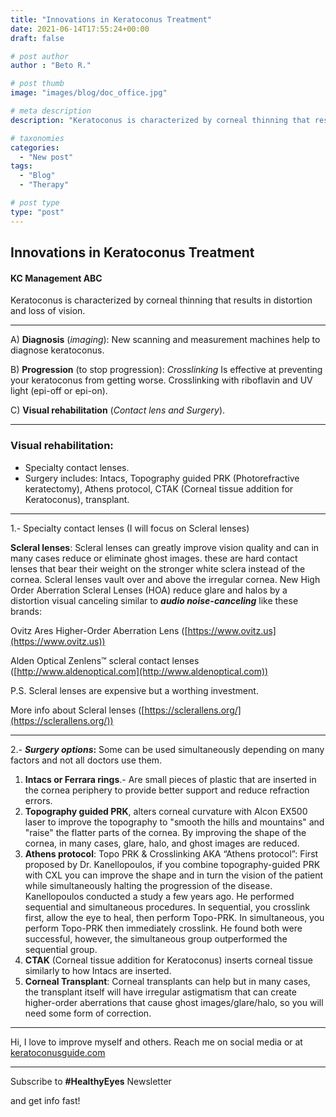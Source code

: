 ```yaml
---
title: "Innovations in Keratoconus Treatment"
date: 2021-06-14T17:55:24+00:00
draft: false

# post author
author : "Beto R."

# post thumb
image: "images/blog/doc_office.jpg"

# meta description
description: "Keratoconus is characterized by corneal thinning that results in distortion and loss of vision"

# taxonomies
categories: 
  - "New post"
tags:
  - "Blog"
  - "Therapy"

# post type
type: "post"
---
```

Innovations in Keratoconus Treatment
------------------------------------

#### KC Management ABC  


Keratoconus is characterized by corneal thinning that results in distortion and loss of vision.

* * *

A) **Diagnosis** (_imaging_): New scanning and measurement machines help to diagnose keratoconus.

B) **Progression** (to stop progression): _Crosslinking_ Is effective at preventing your keratoconus from getting worse. Crosslinking with riboflavin and UV light (epi-off or epi-on).

C) **Visual rehabilitation** (_Contact lens and Surgery_).

* * *

### **Visual rehabilitation:**

*   Specialty contact lenses.
*   Surgery includes: Intacs, Topography guided PRK (Photorefractive keratectomy), Athens protocol, CTAK (Corneal tissue addition for Keratoconus), transplant.

* * *

1.- Specialty contact lenses (I will focus on Scleral lenses)

**Scleral lenses**: Scleral lenses can greatly improve vision quality and can in many cases reduce or eliminate ghost images. these are hard contact lenses that bear their weight on the stronger white sclera instead of the cornea. Scleral lenses vault over and above the irregular cornea. New High Order Aberration Scleral Lenses (HOA) reduce glare and halos by a distortion visual canceling similar to _**audio noise-canceling**_ like these brands:

Ovitz Ares Higher-Order Aberration Lens ([https://www.ovitz.us](https://www.ovitz.us))

Alden Optical Zenlens™ scleral contact lenses ([http://www.aldenoptical.com](http://www.aldenoptical.com))

P.S. Scleral lenses are expensive but a worthing investment.

More info about Scleral lenses ([https://sclerallens.org/](https://sclerallens.org/))

* * *

2.- **_Surgery options_:** Some can be used simultaneously depending on many factors and not all doctors use them.

1.  **Intacs or Ferrara rings**.- Are small pieces of plastic that are inserted in the cornea periphery to provide better support and reduce refraction errors.
2.  **Topography guided PRK**, alters corneal curvature with Alcon EX500 laser to improve the topography to "smooth the hills and mountains" and "raise" the flatter parts of the cornea. By improving the shape of the cornea, in many cases, glare, halo, and ghost images are reduced.
3.  **Athens protocol**: Topo PRK & Crosslinking AKA “Athens protocol”: First proposed by Dr. Kanellopoulos, if you combine topography-guided PRK with CXL you can improve the shape and in turn the vision of the patient while simultaneously halting the progression of the disease. Kanellopoulos conducted a study a few years ago. He performed sequential and simultaneous procedures. In sequential, you crosslink first, allow the eye to heal, then perform Topo-PRK. In simultaneous, you perform Topo-PRK then immediately crosslink. He found both were successful, however, the simultaneous group outperformed the sequential group.
4.  **CTAK** (Corneal tissue addition for Keratoconus) inserts corneal tissue similarly to how Intacs are inserted.
5.  **Corneal Transplant**: Corneal transplants can help but in many cases, the transplant itself will have irregular astigmatism that can create higher-order aberrations that cause ghost images/glare/halo, so you will need some form of correction.

* * *

Hi, I love to improve myself and others. Reach me on social media or at [keratoconusguide.com](https://keratoconusguide.com)

* * *

Subscribe to **#HealthyEyes** Newsletter

and get info fast!